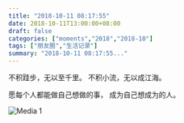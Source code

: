 ```yaml
---
title: "2018-10-11 08:17:55"
date: 2018-10-11T13:00:00+08:00
draft: false
categories: ["moments","2018","2018-10"]
tags: ["朋友圈","生活记录"]
summary: "2018-10-11 08:17:55..."
---
```


不积跬步，无以至千里。
不积小流，无以成江海。

愿每个人都能做自己想做的事，
成为自己想成为的人。

![Media 1](/Moments/photos/2018-10-11/201810110817550.jpg)


